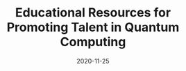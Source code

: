 ---
title: "Educational Resources for Promoting Talent in Quantum Computing"
date: 2020-11-25
authors: P. Pashaei, H. Amiri, R. Haenel,<b>PLSL</b>, and L .Chrostowski
arxiv_link:
pub_link: https://ieeexplore.ieee.org/document/9259951
magazine: IEEE QCE
tags: 
    - quantum computing
    - education
---